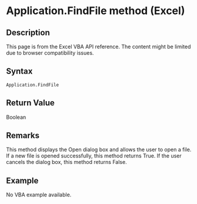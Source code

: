# Application.FindFile method (Excel)

## Description
This page is from the Excel VBA API reference. The content might be limited due to browser compatibility issues.

## Syntax
```vba
Application.FindFile
```

## Return Value
Boolean

## Remarks
This method displays the Open dialog box and allows the user to open a file. If a new file is opened successfully, this method returns True. If the user cancels the dialog box, this method returns False.

## Example
No VBA example available.
